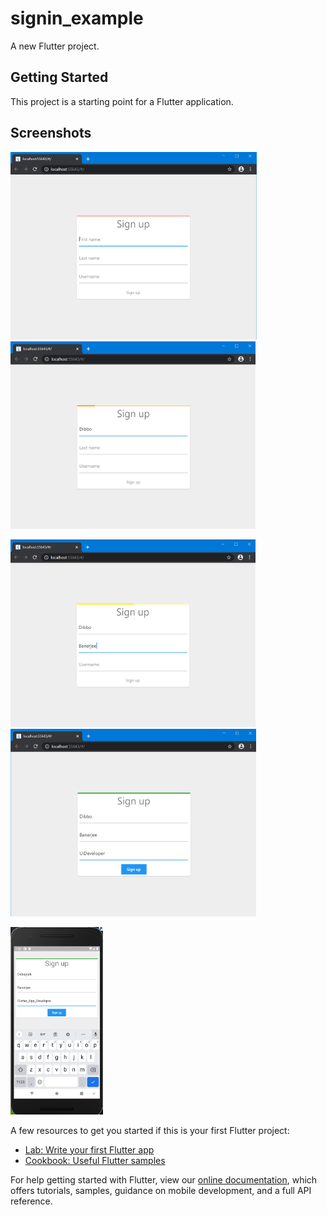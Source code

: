 # signin_example

A new Flutter project.

## Getting Started

This project is a starting point for a Flutter application.

## Screenshots

<img height="300px" src="screenshot_1.png"> <img height="300px" src="screenshot_2.png">

<img height="300px" src="screenshot_3.png"> <img height="300px" src="screenshot_4.png">

<img height="300px" src="screenshot_5.png">

A few resources to get you started if this is your first Flutter project:

- [Lab: Write your first Flutter app](https://flutter.dev/docs/get-started/codelab)
- [Cookbook: Useful Flutter samples](https://flutter.dev/docs/cookbook)

For help getting started with Flutter, view our
[online documentation](https://flutter.dev/docs), which offers tutorials,
samples, guidance on mobile development, and a full API reference.
